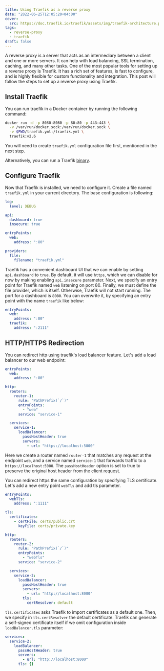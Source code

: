 ```yaml
---
title: Using Traefik as a reverse proxy
date: "2022-06-25T12:05:20+04:00"
cover:
  src: https://doc.traefik.io/traefik/assets/img/traefik-architecture.png
tags:
  - reverse-proxy
  - traefik
draft: false
---
```


A reverse proxy is a server that acts as an intermediary between a client and
one or more servers. It can help with load balancing, SSL termination, caching,
and many other tasks. One of the most popular tools for setting up a reverse
proxy is Traefik. It has a rich set of features, is fast to configure, and is
highly flexible for custom functionality and integration. This post will follow
the steps to set up a reverse proxy using Traefik.

## Install Traefik

You can run traefik in a Docker container by running the following command:

```bash
docker run -d -p 8080:8080 -p 80:80 -p 443:443 \
  -v /var/run/docker.sock:/var/run/docker.sock \
  -v $PWD/traefik.yml:/traefik.yml \
  traefik:v2.6
```

You will need to create `traefik.yml` configuration file first, mentioned in the
next step.

Alternatively, you can run a Traefik
[binary](https://github.com/traefik/traefik/releases).

## Configure Traefik

Now that Traefik is installed, we need to configure it. Create a file named
`traefik.yml` in your current directory. The base configuration is following:

```yaml
log:
  level: DEBUG

api:
  dashboard: true
  insecure: true

entryPoints:
  web:
    address: ":80"

providers:
  file:
    filename: "traefik.yml"
```

Traefik has a convenient dashboard UI that we can enable by setting
`api.dashboard` to `true`. By default, it will use `https`, which we can disable
for now by making enabling `api.insecure` parameter. Next, we specify an entry
point for Traefik named `web` listening on port 80. Finally, we must define the
file provider, which is itself. Otherwise, Traefik will not start running. The
port for a dashboard is `8080`. You can overwrite it, by specifying an entry
point with the name `traefik` like below:

```yaml
entryPoints:
  web:
    address: ":80"
  traefik:
    address: ":2111"
```

## HTTP/HTTPS Redirection

You can redirect http using traefik's load balancer feature. Let's add a load
balancer to our web endpoint:

```yaml
entryPoints:
  web:
    address: ":80"

http:
  routers:
    router-1:
      rule: "PathPrefix(`/`)"
      entryPoints:
        - "web"
      service: "service-1"

  services:
    service-1:
      loadBalancer:
        passHostHeader: true
        servers:
          - url: "https://localhost:5000"
```

Here we create a router named `router-1` that matches any request at the
endpoint `web`, and a service named `service-1` that forwards traffic to a
`https://localhost:5000`. The `passHostHeader` option is set to true to preserve
the original host header from the client request.

You can redirect https the same configuration by specifying TLS certificate.
Let's add a new entry point `webTls` and add tls parameter.

```yaml
entryPoints:
  webTls:
    address: ":1111"

tls:
  certificates:
    - certFile: certs/public.crt
      keyFile: certs/private.key

http:
  routers:
    router-2:
      rule: "PathPrefix(`/`)"
      entryPoints:
        - "webTls"
      service: "service-2"

  services:
    service-2:
      loadBalancer:
        passHostHeader: true
        servers:
          - url: "http://localhost:8000"
        tls:
          certResolver: default
```

`tls.certificates` asks Traefik to import certificates as a default one. Then,
we specify in `tls.certResolver` the default certificate. Traefik can generate a
self-signed certificate itself if we omit configuration inside
`loadBalancer.tls` parameter:

```yaml
services:
  service-2:
    loadBalancer:
      passHostHeader: true
      servers:
        - url: "http://localhost:8000"
      tls: {}
```
